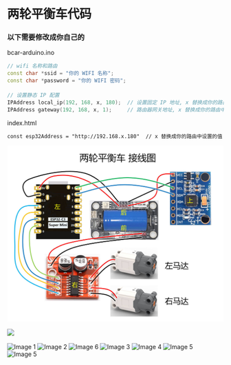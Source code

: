 # 两轮平衡车代码

### 以下需要修改成你自己的

bcar-arduino.ino
```c++
// wifi 名称和路由
const char *ssid = "你的 WIFI 名称";
const char *password = "你的 WIFI 密码";

// 设置静态 IP 配置
IPAddress local_ip(192, 168, x, 180);  // 设置固定 IP 地址, x 替换成你的路由中设置的值
IPAddress gateway(192, 168, x, 1);     // 路由器网关地址, x 替换成你的路由中设置的值
```

index.html
```html
const esp32Address = "http://192.168.x.180"  // x 替换成你的路由中设置的值

```


![Image 0](./images/LB_CAR_接线图.jpg)

<img src="./images/主_800_1.png）" style="width: 300px;">

![Image 1](./images/主_800_1.png)
![Image 2](./images/主_800_2.png)
![Image 6](./images/主_800_6.png)
![Image 3](./images/主_800_3.png)
![Image 4](./images/主_800_4.png)
![Image 5](./images/主_800_5.png)
![Image 5](./images/主_800_7.png)
